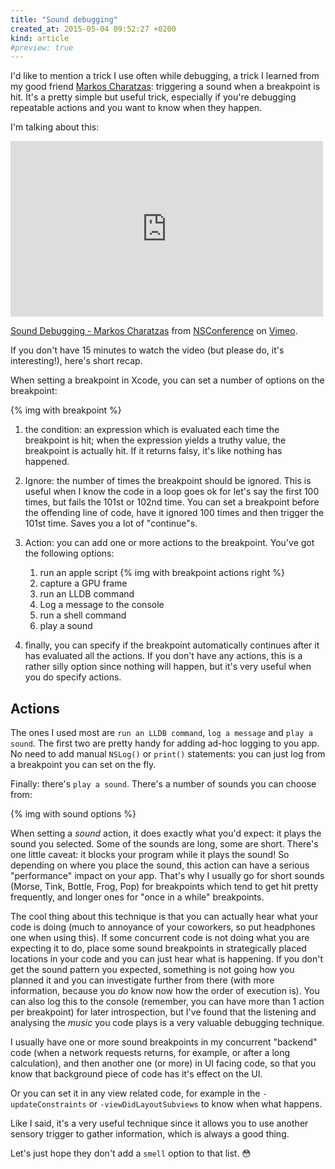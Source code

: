 ```yaml
---
title: "Sound debugging"
created_at: 2015-05-04 09:52:27 +0200
kind: article
#preview: true
---
```


I'd like to mention a trick I use often while debugging, a trick I learned from my good friend [Markos Charatzas](https://twitter.com/qnoid): triggering a sound when a breakpoint is hit. It's a pretty simple but useful trick, especially if you're debugging repeatable actions and you want to know when they happen.

I'm talking about this:

<!-- more -->

<iframe src="https://player.vimeo.com/video/96070920?color=aaafb3" width="500" height="281" frameborder="0" webkitallowfullscreen mozallowfullscreen allowfullscreen></iframe> <p><a href="https://vimeo.com/96070920">Sound Debugging - Markos Charatzas</a> from <a href="https://vimeo.com/nsconf">NSConference</a> on <a href="https://vimeo.com">Vimeo</a>.</p>

If you don't have 15 minutes to watch the video (but please do, it's interesting!), here's short recap.

When setting a breakpoint in Xcode, you can set a number of options on the breakpoint:

{% img with breakpoint %}

1. the condition: an expression which is evaluated each time the breakpoint is hit; when the expression yields a truthy value, the breakpoint is actually hit. If it returns falsy, it's like nothing has happened.

2. Ignore: the number of times the breakpoint should be ignored. This is useful when I know the code in a loop goes ok for let's say the first 100 times, but fails the 101st or 102nd time. You can set a breakpoint before the offending line of code, have it ignored 100 times and then trigger the 101st time. Saves you a lot of "continue"s. 

3. Action: you can add one or more actions to the breakpoint. You've got the following options:

	1. run an apple script {% img with breakpoint actions right %}
	2. capture a GPU frame
	3. run an LLDB command
	4. Log a message to the console
	5. run a shell command
	6. play a sound

4. finally, you can specify if the breakpoint automatically continues after it has evaluated all the actions. If you don't have any actions, this is a rather silly option since nothing will happen, but it's very useful when you do specify actions.

## Actions

The ones I used most are `run an LLDB command`, `log a message` and `play a sound`. The first two are pretty handy for adding ad-hoc logging to you app. No need to add manual `NSLog()` or `print()` statements: you can just log from a breakpoint you can set on the fly. 

Finally: there's `play a sound`. There's a number of sounds you can choose from:

{% img with sound options %}

When setting a *sound* action, it does exactly what you'd expect: it plays the sound you selected. Some of the sounds are long, some are short. There's one little caveat: it blocks your program while it plays the sound! So depending on where you place the sound, this action can have a serious "performance" impact on your app. That's why I usually go for short sounds (Morse, Tink, Bottle, Frog, Pop) for breakpoints which tend to get hit pretty frequently, and longer ones for "once in a while" breakpoints.

The cool thing about this technique is that you can actually hear what your code is doing (much to annoyance of your coworkers, so put headphones one when using this). If some concurrent code is not doing what you are expecting it to do, place some sound breakpoints in strategically placed locations in your code and you can just hear what is happening. If you don't get the sound pattern you expected, something is not going how you planned it and you can investigate further from there (with more information, because you *do* know now how the order of execution is). You can also log this to the console (remember, you can have more than 1 action per breakpoint) for later introspection, but I've found that the listening and analysing the *music* you code plays is a very valuable debugging technique.

I usually have one or more sound breakpoints in my concurrent "backend" code (when a network requests returns, for example, or after a long calculation), and then another one (or more) in UI facing code, so that you know that background piece of code has it's effect on the UI.

Or you can set it in any view related code, for example in the `-updateConstraints` or `-viewDidLayoutSubviews` to know when what happens. 

Like I said, it's a very useful technique since it allows you to use another sensory trigger to gather information, which is always a good thing. 

Let's just hope they don't add a `smell` option to that list. 😳



